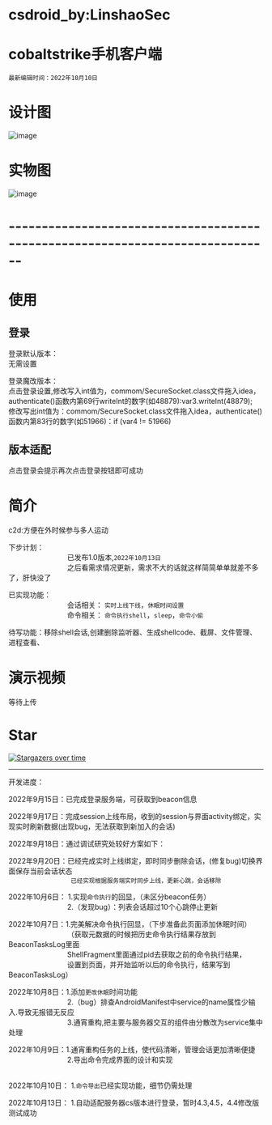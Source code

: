 # csdroid_by:LinshaoSec
# cobaltstrike手机客户端
`最新编辑时间：2022年10月10日`


# 设计图

![image](https://user-images.githubusercontent.com/96420060/190606092-c3241505-e2de-4752-8260-38ec344ea4e7.png)

# 实物图
![image](https://user-images.githubusercontent.com/96420060/190607040-65c8a637-4035-4f85-88ac-defd390acab9.png)

# ------------------------------------------------------------------------------

# 使用

## 登录
登录默认版本：  
无需设置
   
 
登录魔改版本：   
点击登录设置,修改写入int值为，commom/SecureSocket.class文件拖入idea，authenticate()函数内第69行writeInt的数字(如48879):var3.writeInt(48879);   
修改写出int值为：commom/SecureSocket.class文件拖入idea，authenticate()函数内第83行的数字(如51966)：if (var4 != 51966) 

## 版本适配   
点击登录会提示再次点击登录按钮即可成功


# 简介   
c2d:方便在外时候参与多人运动

下步计划：   
        &emsp;&emsp;&emsp;&emsp;&emsp;&emsp;&emsp;&emsp;
        已发布1.0版本,`2022年10月13日`  
        &emsp;&emsp;&emsp;&emsp;&emsp;&emsp;&emsp;&emsp;
        之后看需求情况更新，需求不大的话就这样简简单单就差不多了，肝快没了
        
已实现功能：  
        &emsp;&emsp;&emsp;&emsp;&emsp;&emsp;&emsp;&emsp;
        会话相关：  `实时上线下线`，`休眠时间设置`  
        &emsp;&emsp;&emsp;&emsp;&emsp;&emsp;&emsp;&emsp;
        命令相关：  `命令执行shell`，`sleep`，`命令小偷`
        
待写功能：移除shell会话,创建删除监听器、生成shellcode、截屏、文件管理、进程查看、  



# 演示视频
等待上传


# Star
[![Stargazers over time](https://starchart.cc/linshaoSec/WaterExp.svg)](https://starchart.cc/linshaoSec/WaterExp)
***

  
开发进度：

2022年9月15日：已完成登录服务端，可获取到beacon信息

2022年9月17日：完成session上线布局，收到的session与界面activity绑定，实现实时刷新数据(出现bug，无法获取到新加入的会话)

2022年9月18日：通过调试研究处较好方案如下：

2022年9月20日：已经完成实时上线绑定，即时同步删除会话，(修复bug)切换界面保存当前会话状态  
        &emsp;&emsp;&emsp;&emsp;&emsp;&emsp;&emsp;&emsp;
               ` 已经实现根据服务端实时同步上线，更新心跳，会话移除`

2022年10月6日：
        1.实现`命令执行`的回显，（未区分beacon任务）  
        &emsp;&emsp;&emsp;&emsp;&emsp;&emsp;&emsp;&emsp;
        2.（发现bug）：列表会话超过10个心跳停止更新

2022年10月7日：1.完美解决命令执行回显，（下步准备此页面添加休眠时间）    
        &emsp;&emsp;&emsp;&emsp;&emsp;&emsp;&emsp;&emsp;
        （获取元数据的时候把历史命令执行结果存放到BeaconTasksLog里面    
        &emsp;&emsp;&emsp;&emsp;&emsp;&emsp;&emsp;&emsp;
        ShellFragment里面通过pid去获取之前的命令执行结果，  
        &emsp;&emsp;&emsp;&emsp;&emsp;&emsp;&emsp;&emsp;
        设置到页面，并开始监听以后的命令执行，结果写到BeaconTasksLog）  
        
2022年10月8日：1.添加`更改休眠`时间功能  
        &emsp;&emsp;&emsp;&emsp;&emsp;&emsp;&emsp;&emsp;
        2.（bug）排查AndroidManifest中service的name属性少输入.导致无报错无反应  
        &emsp;&emsp;&emsp;&emsp;&emsp;&emsp;&emsp;&emsp;
        3.通宵重构,把主要与服务器交互的组件由分散改为service集中处理  
        
2022年10月9日：1.通宵重构任务的上线，使代码清晰，管理会话更加清晰便捷  
        &emsp;&emsp;&emsp;&emsp;&emsp;&emsp;&emsp;&emsp;
        2.导出命令完成界面的设计和实现  
        &emsp;&emsp;&emsp;&emsp;&emsp;&emsp;&emsp;&emsp;

2022年10月10日： 1.`命令导出`已经实现功能，细节仍需处理  

2022年10月13日： 1.自动适配服务器cs版本进行登录，暂时4.3,4.5，4.4修改版测试成功



